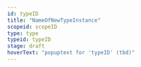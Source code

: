 ```yaml
---
id: typeID
title: "NameOfNewTypeInstance"
scopeid: scopeID
type: type
typeid: typeID
stage: draft
hoverText: "popuptext for 'typeID' (tbd)"
---
```

<!--This template specifies the docusaurus attribtues that must be in place for the terminology-plugin to function properly. For specific generators, additional content may be required. That should be specified in the individual templates that specify the artifacts that such generators create.
The header-attributes contain the following placeholdes:
- `<scopeID>`: machine readable text that identifies the scope in which this term is defined;
- `<type>`: machine readable text that identifies the type of entity being documented/specified. Examples include `concept`, `term`, `pattern`, `glossary`, `dictionary` and new ones may be added as needed.;
- `<typeid>`: machine readable text that identifies the instance of the <type> within <existing-scope>;
-->

